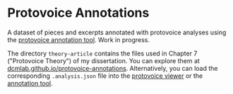 # Protovoice Annotations

A dataset of pieces and excerpts annotated with protovoice analyses
using the [protovoice annotation tool](https://github.com/DCMLab/protovoice-annotation-tool).
Work in progress.

The directory `theory-article` contains the files used in Chapter 7 ("Protovoice Theory")
of my dissertation.
You can explore them at [dcmlab.github.io/protovoice-annotations](https://dcmlab.github.io/protovoice-annotations).
Alternatively, you can load the corresponding `.analysis.json` file into
the [protovoice viewer](https://dcmlab.github.io/protovoice-annotation-tool/viewer/)
or the [annotation tool](https://dcmlab.github.io/protovoice-annotation-tool/).
